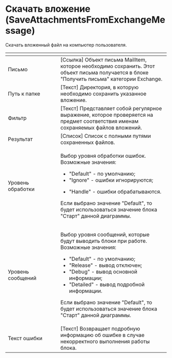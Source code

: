 # Скачать вложение (SaveAttachmentsFromExchangeMessage)

Скачать вложенный файл на компьютер пользователя.

<table data-header-hidden><thead><tr><th width="165"></th><th width="369"></th></tr></thead><tbody><tr><td>Письмо</td><td>[Ссылка] Объект письма MailItem, которое необходимо сохранить. Этот объект письма получается в блоке "Получить письма" категории Exchange.</td></tr><tr><td>Путь к папке</td><td>[Текст] Директория, в которую необходимо сохранить указанное вложение.</td></tr><tr><td>Фильтр</td><td>[Текст] Представляет собой регулярное выражение, которое проверяется на предмет соответствия именам сохраняемых файлов вложений.</td></tr><tr><td>Результат</td><td>[Список] Список с полными путями сохраненных файлов.</td></tr><tr><td>Уровень обработки</td><td><p>Выбор уровня обработки ошибок. Возможные значения: </p><ul><li>"Default" - по умолчанию; </li><li>"Ignore" - ошибки игнорируются; </li></ul><ul><li>"Handle" - ошибки обрабатываются. </li></ul><p>Если выбрано значение "Default", то будет использоваться значение блока "Старт" данной диаграммы.</p></td></tr><tr><td>Уровень сообщений</td><td><p>Выбор уровня сообщений, которые будут выводить блоки при работе. Возможные значения: </p><ul><li>"Default" - по умолчанию; </li><li>"Release" - вывод отключен; </li><li>"Debug" - вывод основной информации; </li><li>"Detailed" - вывод подробной информации. </li></ul><p>Если выбрано значение "Default", то будет использоваться значение блока "Старт" данной диаграммы.</p></td></tr><tr><td>Текст ошибки</td><td>[Текст] Возвращает подробную информацию об ошибке в случае некорректного выполнения работы блока.</td></tr></tbody></table>
